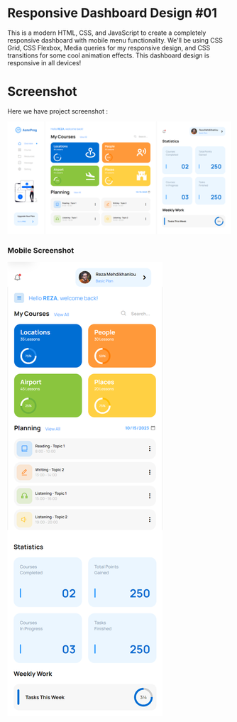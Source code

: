 # Responsive Dashboard Design #01
This is a modern HTML, CSS, and JavaScript to create a completely responsive dashboard with mobile menu functionality. We'll be using CSS Grid, CSS Flexbox, Media queries for my responsive design, and CSS  transitions for some cool animation effects. This dashboard design is responsive in all devices!

# Screenshot
Here we have project screenshot :

![screenshot1](screenshot-1.png)

### Mobile Screenshot
![screenshot2](screenshot-2.png)
